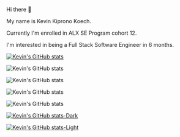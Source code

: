  Hi there 👋

My name is Kevin Kiprono Koech. 

Currently I'm enrolled in ALX SE Program cohort 12.

I'm interested in being a Full Stack Software Engineer in 6 months.

[![Kevin's GitHub stats](https://github-readme-stats.vercel.app/api?username=kevinkoech357)](https://github.com/kevinkoech357/github-readme-stats)

![Kevin's GitHub stats](https://github-readme-stats.vercel.app/api?username=kevinkoech357&show_icons=true)

![Kevin's GitHub stats](https://github-readme-stats.vercel.app/api?username=kevinkoech357&show_icons=true&theme=radical)

![Kevin's GitHub stats](https://github-readme-stats.vercel.app/api?username=kevinkoech357&show_icons=true&theme=transparent)

![Kevin's GitHub stats](https://github-readme-stats.vercel.app/api?username=kevinkoech357&show_icons=true&bg_color=00000000)

[![Kevin's GitHub stats-Dark](https://github-readme-stats.vercel.app/api?username=kevinkoech357&show_icons=true&theme=dark#gh-dark-mode-only)](https://github.com/kevinkoech357/github-readme-stats#gh-dark-mode-only)

[![Kevin's GitHub stats-Light](https://github-readme-stats.vercel.app/api?username=kevinkoech357&show_icons=true&theme=default#gh-light-mode-only)](https://github.com/kevinkoech357/github-readme-stats#gh-light-mode-only)
